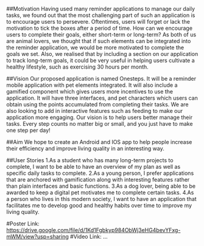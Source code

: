##Motivation
Having used many reminder applications to manage our daily tasks, we found out that the most challenging part of such an application is to encourage users to persevere. Oftentimes, users will forget or lack the motivation to tick the boxes after a period of time. How can we encourage users to complete their goals, either short-term or long-term? As both of us are animal lovers, we thought that if such elements can be integrated into the reminder application, we would be more motivated to complete the goals we set. Also, we realised that  by including a section on our application to track long-term goals, it could be very useful in helping users cultivate a healthy lifestyle, such as exercising 30 hours per month. 

##Vision
Our proposed application is named Onesteps. It will be a reminder mobile application with pet elements integrated. It will also include a gamified component which gives users more incentives to use the application. It will have three interfaces, and pet characters which users can obtain using the points accumulated from completing their tasks. We are also looking to add in interactive features such as feeding to make our application more engaging. Our vision is to help users better manage their tasks. Every step counts no matter big or small, and you just have to make one step per day!

##Aim
We hope to create an Android and IOS app to help people increase their efficiency and improve living quality in an interesting way.

##User Stories
1.As a student who has many long-term projects to complete, I want to be able to have an overview of my plan as well as specific daily tasks to complete.
2.As a young person, I prefer applications that are anchored with gamification along with interesting features rather than plain interfaces and basic functions.
3.As a dog lover, being able to be awarded to keep a digital pet motivates me to complete certain tasks.
4.As a person who lives in this modern society, I want to have an application that facilitates me to develop good and healthy habits over time to improve my living quality.

#Poster Link:
https://drive.google.com/file/d/1Kd1Fgbkyp984ObWj3eHG4bevYFxg-mWM/view?usp=sharing
#Video Link:
...



